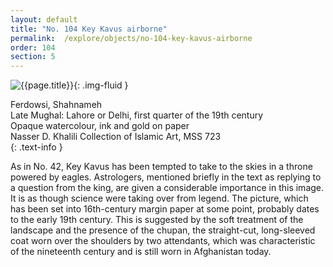 ```yaml
---
layout: default
title: "No. 104 Key Kavus airborne"
permalink:  /explore/objects/no-104-key-kavus-airborne
order: 104
section: 5
---
```

![{{page.title}}]({{site.baseurl}}/images/pages/{{page.order}}.jpeg){: .img-fluid }

Ferdowsi, Shahnameh   
Late Mughal: Lahore or Delhi, first quarter of the 19th century  
Opaque watercolour, ink and gold on paper  
Nasser D. Khalili Collection of Islamic Art, MSS 723  
{: .text-info }

As in No. 42, Key Kavus has been tempted to take to the skies
in a throne powered by eagles. Astrologers, mentioned briefly in the text
as replying to a question from the king, are given a considerable
importance in this image. It is as though science were taking over
from legend. The picture, which has been set into 16th-century
margin paper at some point, probably dates to the early 19th
century. This is suggested by the soft treatment of the landscape and
the presence of the chupan, the straight-cut, long-sleeved coat worn over the shoulders by two attendants, which was characteristic of the nineteenth century and is
still worn in Afghanistan today.
